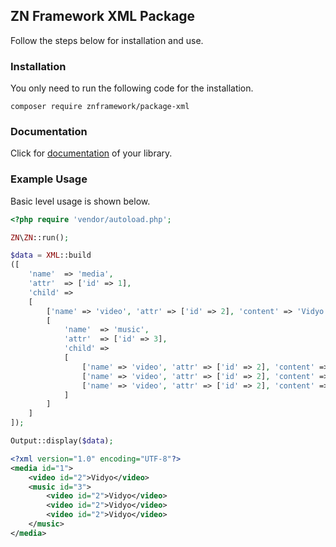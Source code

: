 <h2>ZN Framework XML Package</h2>
<p>
Follow the steps below for installation and use.
</p>

<h3>Installation</h3>
<p>
You only need to run the following code for the installation.
</p>

```
composer require znframework/package-xml
```

<h3>Documentation</h3>
<p>
Click for <a href="https://docs.znframework.com/veri-bicimlendirme-kutuphaneleri/xml-kutuphanesi">documentation</a> of your library.
</p>

<h3>Example Usage</h3>
<p>
Basic level usage is shown below.
</p>

```php
<?php require 'vendor/autoload.php';

ZN\ZN::run();

$data = XML::build
([  
    'name'  => 'media', 
    'attr'  => ['id' => 1], 
    'child' => 
    [ 
        ['name' => 'video', 'attr' => ['id' => 2], 'content' => 'Vidyo'], 
        [
            'name'  => 'music', 
            'attr'  => ['id' => 3], 
            'child' => 
            [ 
                ['name' => 'video', 'attr' => ['id' => 2], 'content' => 'Vidyo'], 
                ['name' => 'video', 'attr' => ['id' => 2], 'content' => 'Vidyo'], 
                ['name' => 'video', 'attr' => ['id' => 2], 'content' => 'Vidyo'] 
            ]
        ]
    ]
]);

Output::display($data);
```
```xml
<?xml version="1.0" encoding="UTF-8"?>
<media id="1">
	<video id="2">Vidyo</video>
	<music id="3">
		<video id="2">Vidyo</video>
		<video id="2">Vidyo</video>
		<video id="2">Vidyo</video>
	</music>
</media>
```